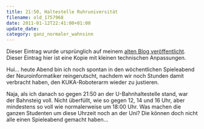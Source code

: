 ```yaml
---
title: 21:50, Haltestelle Ruhruniversität
filename: old_1757968
date: 2011-01-12T22:41:00+01:00
update_date:
category: ganz_normaler_wahnsinn
---
```

Dieser Eintrag wurde ursprünglich auf meinem [alten Blog veröffentlicht](https://stu.blogger.de/stories/1757968/). Dieser Eintrag hier ist eine Kopie mit kleinen technischen Anpassungen.

Hui… heute Abend bin ich noch spontan in den wöchentlichen Spieleabend der Neuroinformatiker reingerutscht, nachdem wir noch Stunden damit verbracht haben, den KUKA-Roboterarm wieder zu justieren.

Naja, als ich danach so gegen 21:50 an der U-Bahnhaltestelle stand, war der Bahnsteig voll. Nicht überfüllt, wie so gegen 12, 14 und 16 Uhr, aber mindestens so voll wie normalerweise um 18:00 Uhr. Was machen die ganzen Studenten um diese Uhrzeit noch an der Uni? Die können doch nicht alle einen Spieleabend gemacht haben…

